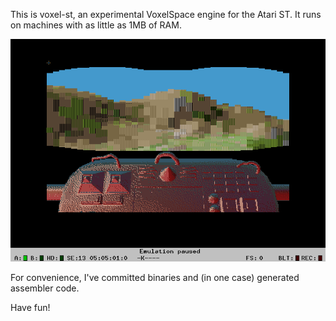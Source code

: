 This is voxel-st, an experimental VoxelSpace engine for the Atari ST.
It runs on machines with as little as 1MB of RAM.

![screenshot](scrnshot.png)

For convenience, I've committed binaries and (in one case) generated assembler code.

Have fun!
